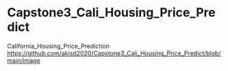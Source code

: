 # Capstone3_Cali_Housing_Price_Predict
California_Housing_Price_Prediction
https://github.com/akisd2020/Capstone3_Cali_Housing_Price_Predict/blob/main/image
